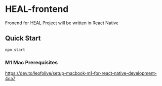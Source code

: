 # HEAL-frontend
Fronend for HEAL Project will be written in React Native

## Quick Start
```bash
npm start
```

### M1 Mac Prerequisites
https://dev.to/leofolive/setup-macbook-m1-for-react-native-development-4ca7